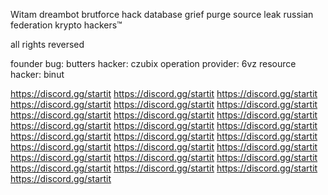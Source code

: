Witam dreambot brutforce hack database grief purge source leak russian federation krypto hackers™

all rights reversed

founder bug: butters
hacker: czubix
operation provider: 6vz
resource hacker: binut


https://discord.gg/startit
https://discord.gg/startit
https://discord.gg/startit
https://discord.gg/startit
https://discord.gg/startit
https://discord.gg/startit
https://discord.gg/startit
https://discord.gg/startit
https://discord.gg/startit
https://discord.gg/startit
https://discord.gg/startit
https://discord.gg/startit
https://discord.gg/startit
https://discord.gg/startit
https://discord.gg/startit
https://discord.gg/startit
https://discord.gg/startit
https://discord.gg/startit
https://discord.gg/startit
https://discord.gg/startit
https://discord.gg/startit
https://discord.gg/startit
https://discord.gg/startit
https://discord.gg/startit
https://discord.gg/startit
